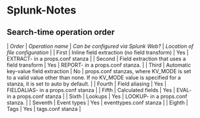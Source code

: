 # Splunk-Notes

## Search-time operation order

| *Order* | *Operation name* | *Can be configured via Splunk Web?* | *Location of file configuration* |
| First | Inline field extraction (no field transform) | Yes | EXTRACT- in a props.conf stanza |
| Second | Field extraction that uses a field transform | Yes | REPORT- in a props.conf stanza. |
| Third | Automatic key-value field extraction | No | props.conf stanzas, where KV_MODE is set to a valid value other than none. If no KV_MODE value is specified for a stanza, it is set to auto by default. |
| Fourth | Field aliasing | Yes | FIELDALIAS- in a props.conf stanza |
| Fifth | Calculated fields | Yes | EVAL- in a props.conf stanza |
| Sixth | Lookups | Yes | LOOKUP- in a props.conf stanza. |
| Seventh | Event types | Yes | eventtypes.conf stanza |
| Eighth | Tags | Yes | tags.conf stanza |

